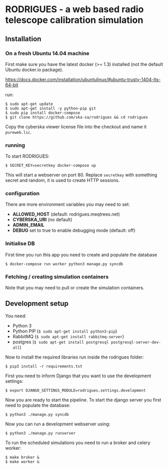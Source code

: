 # RODRIGUES - a web based radio telescope calibration simulation

## Installation

### On a fresh Ubuntu 14.04 machine

First make sure you have the latest docker (>= 1.3) installed (not the default
Ubuntu docker.io package).

https://docs.docker.com/installation/ubuntulinux/#ubuntu-trusty-1404-lts-64-bit

run:

    $ sudo apt-get update
    $ sudo apt-get install -y python-pip git
    $ sudo pip install docker-compose
    $ git clone https://github.com/ska-sa/rodrigues && cd rodrigues

Copy the cyberska viewer license file into the checkout and name it `pureweb.lic`.

### running 

To start RODRIGUES:

    $ SECRET_KEY=secretkey docker-compose up

This will start a webserver on port 80. Replace `secretkey` with something secret and random, it
is used to create HTTP sessions.

### configuration

There are more environment variables you may need to set:
 - **ALLOWED_HOST** (default: rodrigues.meqtrees.net)
 - **CYBERSKA_URI** (no default)
 - **ADMIN_EMAIL**
 - **DEBUG** set to true to enable debugging mode (default: off)

### Initialise DB

First time you run this app you need to create and populate the database

    $ docker-compose run worker python3 manage.py syncdb

### Fetching / creating simulation containers

Note that you may need to pull or create the simulation containers.

## Development setup

You need:

   * Python 3
   * Python PIP (`$ sudo apt-get install python3-pip`)
   * RabbitMQ (`$ sudo apt-get install rabbitmq-server`)
   * postgres (`$ sudo apt-get install postgresql postgresql-server-dev-all`)


Now to install the required libraries run inside the rodrigues folder:

    $ pip3 install -r requirements.txt


First you need to inform Django that you want to use the development settings:

    $ export DJANGO_SETTINGS_MODULE=rodrigues.settings.development


Now you are ready to start the pipeline. To start the django server you first
need to populate the database:

    $ python3 ./manage.py syncdb


Now you can run a development webserver using:

    $ python3 ./manage.py runserver


To run the scheduled simulations you need to run a broker and celery worker:

    $ make broker &
    $ make worker &

